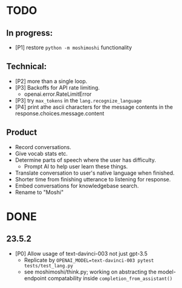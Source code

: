 # TODO

## In progress:
- [P1] restore `python -m moshimoshi` functionality

## Technical:
- [P2] more than a single loop.
- [P3] Backoffs for API rate limiting.
    - openai.error.RateLimitError
- [P3] try `max_tokens` in the `lang.recognize_language`
- [P4] print athe ascii characters for the message contents in the response.choices.message.content

## Product
- Record conversations.
- Give vocab stats etc.
- Determine parts of speech where the user has difficulty.
  - Prompt AI to help user learn these things.
- Translate conversation to user's native language when finished.
- Shorter time from finishing utterance to listening for response.
- Embed conversations for knowledgebase search.
- Rename to "Moshi"

# DONE

## 23.5.2

- [P0] Allow usage of text-davinci-003 not just gpt-3.5
  - Replicate by `OPENAI_MODEL=text-davinci-003 pytest tests/test_lang.py`
  - see moshimoshi/think.py; working on abstracting the model-endpoint compatability inside `completion_from_assistant()`
